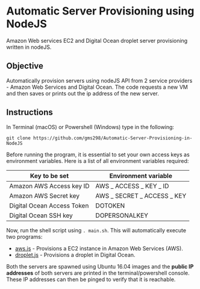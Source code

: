# Automatic Server Provisioning using NodeJS

Amazon Web services EC2 and Digital Ocean droplet server provisioning written in nodeJS.

## Objective 

Automatically provision servers using nodeJS API from 2 service providers - Amazon Web Services and Digital Ocean. The code requests a new VM and then saves or prints out the ip address of the new server.

## Instructions

In Terminal (macOS) or Powershell (Windows) type in the following:

`git clone https://github.com/gms298/Automatic-Server-Provisioning-in-NodeJS`

Before running the program, it is essential to set your own access keys as environment variables. Here is a list of all environment variables required: 

Key to be set  | Environment variable
-------------  | -------------
 Amazon AWS Access key ID | AWS _ ACCESS _ KEY _ ID
 Amazon AWS Secret key | AWS _ SECRET _ ACCESS _ KEY
 Digital Ocean Access Token| DOTOKEN
 Digital Ocean SSH key| DOPERSONALKEY

Now, run the shell script using `. main.sh`. This will automatically execute two programs:

* [aws.js]() - Provisions a EC2 instance in Amazon Web Services (AWS).
* [droplet.js]() - Provisions a droplet in Digital Ocean.

Both the servers are spawned using Ubuntu 16.04 images and the **public IP addresses** of both servers are printed in the terminal/powershell console. 
These IP addresses can then be pinged to verify that it is reachable.

